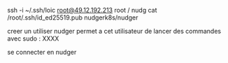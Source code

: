 ssh -i ~/.ssh/loic root@49.12.192.213
root / nudg
cat /root/.ssh/id_ed25519.pub
nudgerk8s/nudger

creer un utiliser nudger
permet a cet utilisateur de lancer des commandes avec sudo : XXXX

se connecter en nudger

